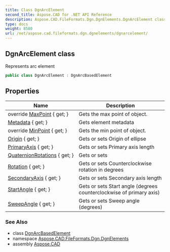 ```yaml
---
title: Class DgnArcElement
second_title: Aspose.CAD for .NET API Reference
description: Aspose.CAD.FileFormats.Dgn.DgnElements.DgnArcElement class. Represents arc element
type: docs
weight: 8580
url: /net/aspose.cad.fileformats.dgn.dgnelements/dgnarcelement/
---
```

## DgnArcElement class

Represents arc element

```csharp
public class DgnArcElement : DgnArcBasedElement
```

## Properties

| Name | Description |
| --- | --- |
| override [MaxPoint](../../aspose.cad.fileformats.dgn.dgnelements/dgnarcbasedelement/maxpoint/) { get; } | Gets the max point of object. |
| [Metadata](../../aspose.cad.fileformats.dgn.dgnelements/dgnelement/metadata/) { get; } | Gets element metadata |
| override [MinPoint](../../aspose.cad.fileformats.dgn.dgnelements/dgnarcbasedelement/minpoint/) { get; } | Gets the min point of object. |
| [Origin](../../aspose.cad.fileformats.dgn.dgnelements/dgnarcbasedelement/origin/) { get; } | Gets or sets Origin of ellipse |
| [PrimaryAxis](../../aspose.cad.fileformats.dgn.dgnelements/dgnarcbasedelement/primaryaxis/) { get; } | Gets or sets Primary axis length |
| [QuaternionRotations](../../aspose.cad.fileformats.dgn.dgnelements/dgndrawingelementbasequaternion/quaternionrotations/) { get; } | Gets or sets |
| [Rotation](../../aspose.cad.fileformats.dgn.dgnelements/dgnarcbasedelement/rotation/) { get; } | Gets or sets Counterclockwise rotation in degrees |
| [SecondaryAxis](../../aspose.cad.fileformats.dgn.dgnelements/dgnarcbasedelement/secondaryaxis/) { get; } | Gets or sets Secondary axis length |
| [StartAngle](../../aspose.cad.fileformats.dgn.dgnelements/dgnarcbasedelement/startangle/) { get; } | Gets or sets Start angle (degrees counterclockwise of primary axis) |
| [SweepAngle](../../aspose.cad.fileformats.dgn.dgnelements/dgnarcbasedelement/sweepangle/) { get; } | Gets or sets Sweep angle (degrees) |

### See Also

* class [DgnArcBasedElement](../dgnarcbasedelement/)
* namespace [Aspose.CAD.FileFormats.Dgn.DgnElements](../../aspose.cad.fileformats.dgn.dgnelements/)
* assembly [Aspose.CAD](../../)


